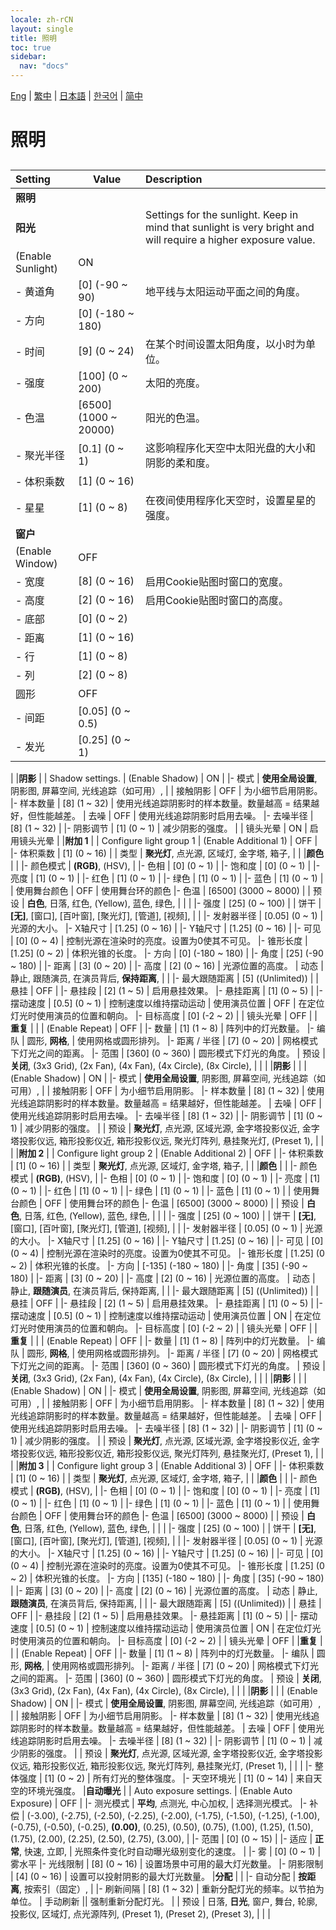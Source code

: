 ```yaml
---
locale: zh-rCN
layout: single
title: 照明
toc: true
sidebar:
  nav: "docs"
---
```

[Eng](/dancexr/menu/2025.4/scene/lighting) | [繁中](/tw/dancexr/menu/2025.4/scene/lighting) | [日本語](/jp/dancexr/menu/2025.4/scene/lighting) | [한국어](/kr/dancexr/menu/2025.4/scene/lighting) | [简中](/zh/dancexr/menu/2025.4/scene/lighting)

# 照明

## 

| Setting | Value | Description |
| :--- | --- | :--- |
|**照明** | | 
|**阳光** | | Settings for the sunlight. Keep in mind that sunlight is very bright and will require a higher exposure value.
| (Enable Sunlight) | ON | 
|- 黄道角 | [0] (-90 ~ 90) | 地平线与太阳运动平面之间的角度。
|- 方向 | [0] (-180 ~ 180) | 
|- 时间 | [9] (0 ~ 24) | 在某个时间设置太阳角度，以小时为单位。
|- 强度 | [100] (0 ~ 200) | 太阳的亮度。
|- 色温 | [6500] (1000 ~ 20000) | 阳光的色温。
|- 聚光半径 | [0.1] (0 ~ 1) | 这影响程序化天空中太阳光盘的大小和阴影的柔和度。
|- 体积乘数 | [1] (0 ~ 16) | 
|- 星星 | [1] (0 ~ 8) | 在夜间使用程序化天空时，设置星星的强度。
|**窗户** | | 
| (Enable Window) | OFF | 
|- 宽度 | [8] (0 ~ 16) | 启用Cookie贴图时窗口的宽度。
|- 高度 | [2] (0 ~ 16) | 启用Cookie贴图时窗口的高度。
|- 底部 | [0] (0 ~ 2) | 
|- 距离 | [1] (0 ~ 16) | 
|- 行 | [1] (0 ~ 8) | 
|- 列 | [2] (0 ~ 8) | 
| 圆形 | OFF | 
|- 间距 | [0.05] (0 ~ 0.5) | 
|- 发光 | [0.25] (0 ~ 1) | 
|
|**阴影** | | Shadow settings.
| (Enable Shadow) | ON | 
|- 模式 | **使用全局设置**, 阴影图, 屏幕空间, 光线追踪（如可用）,  | 
| 接触阴影 | OFF | 为小细节启用阴影。
|- 样本数量 | [8] (1 ~ 32) | 使用光线追踪阴影时的样本数量。数量越高 = 结果越好，但性能越差。
| 去噪 | OFF | 使用光线追踪阴影时启用去噪。
|- 去噪半径 | [8] (1 ~ 32) | 
|- 阴影调节 | [1] (0 ~ 1) | 减少阴影的强度。
|
| 镜头光晕 | ON | 启用镜头光晕
|
|**附加 1** | | Configure light group 1
| (Enable Additional 1) | OFF | 
|- 体积乘数 | [1] (0 ~ 16) | 
| 类型 | **聚光灯**, 点光源, 区域灯, 金字塔, 箱子,  |  |
|**颜色** | | 
|- 颜色模式 | **(RGB)**, (HSV),  | 
|- 色相 | [0] (0 ~ 1) | 
|- 饱和度 | [0] (0 ~ 1) | 
|- 亮度 | [1] (0 ~ 1) | 
|- 红色 | [1] (0 ~ 1) | 
|- 绿色 | [1] (0 ~ 1) | 
|- 蓝色 | [1] (0 ~ 1) | 
| 使用舞台颜色 | OFF | 使用舞台环的颜色
|- 色温 | [6500] (3000 ~ 8000) | 
| 预设 | **白色**, 日落, 红色, (Yellow), 蓝色, 绿色,  |  |
|
|- 强度 | [25] (0 ~ 100) | 
| 饼干 | **[无]**, [窗口], [百叶窗], [聚光灯], [管道], [视频],  |  |
|- 发射器半径 | [0.05] (0 ~ 1) | 光源的大小。
|- X轴尺寸 | [1.25] (0 ~ 16) | 
|- Y轴尺寸 | [1.25] (0 ~ 16) | 
|- 可见 | [0] (0 ~ 4) | 控制光源在渲染时的亮度。设置为0使其不可见。
|- 锥形长度 | [1.25] (0 ~ 2) | 体积光锥的长度。
|- 方向 | [0] (-180 ~ 180) | 
|- 角度 | [25] (-90 ~ 180) | 
|- 距离 | [3] (0 ~ 20) | 
|- 高度 | [2] (0 ~ 16) | 光源位置的高度。
| 动态 | 静止, 跟随演员, 在演员背后, **保持距离**,  |  |
|- 最大跟随距离 | [5] ((Unlimited)) | 
| 悬挂 | OFF | 
|- 悬挂段 | [2] (1 ~ 5) | 启用悬挂效果。
|- 悬挂距离 | [1] (0 ~ 5) | 
|- 摆动速度 | [0.5] (0 ~ 1) | 控制速度以维持摆动运动
| 使用演员位置 | OFF | 在定位灯光时使用演员的位置和朝向。
|- 目标高度 | [0] (-2 ~ 2) | 
| 镜头光晕 | OFF | 
|**重复** | | 
| (Enable Repeat) | OFF | 
|- 数量 | [1] (1 ~ 8) | 阵列中的灯光数量。
|- 编队 | 圆形, **网格**,  | 使用网格或圆形排列。
|- 距离 / 半径 | [7] (0 ~ 20) | 网格模式下灯光之间的距离。
|- 范围 | [360] (0 ~ 360) | 圆形模式下灯光的角度。
| 预设 | **关闭**, (3x3 Grid), (2x Fan), (4x Fan), (4x Circle), (8x Circle),  |  |
|
|**阴影** | | 
| (Enable Shadow) | ON | 
|- 模式 | **使用全局设置**, 阴影图, 屏幕空间, 光线追踪（如可用）,  | 
| 接触阴影 | OFF | 为小细节启用阴影。
|- 样本数量 | [8] (1 ~ 32) | 使用光线追踪阴影时的样本数量。数量越高 = 结果越好，但性能越差。
| 去噪 | OFF | 使用光线追踪阴影时启用去噪。
|- 去噪半径 | [8] (1 ~ 32) | 
|- 阴影调节 | [1] (0 ~ 1) | 减少阴影的强度。
|
| 预设 | **聚光灯**, 点光源, 区域光源, 金字塔投影仪近, 金字塔投影仪远, 箱形投影仪近, 箱形投影仪远, 聚光灯阵列, 悬挂聚光灯, (Preset 1),  |  |
|
|**附加 2** | | Configure light group 2
| (Enable Additional 2) | OFF | 
|- 体积乘数 | [1] (0 ~ 16) | 
| 类型 | **聚光灯**, 点光源, 区域灯, 金字塔, 箱子,  |  |
|**颜色** | | 
|- 颜色模式 | **(RGB)**, (HSV),  | 
|- 色相 | [0] (0 ~ 1) | 
|- 饱和度 | [0] (0 ~ 1) | 
|- 亮度 | [1] (0 ~ 1) | 
|- 红色 | [1] (0 ~ 1) | 
|- 绿色 | [1] (0 ~ 1) | 
|- 蓝色 | [1] (0 ~ 1) | 
| 使用舞台颜色 | OFF | 使用舞台环的颜色
|- 色温 | [6500] (3000 ~ 8000) | 
| 预设 | **白色**, 日落, 红色, (Yellow), 蓝色, 绿色,  |  |
|
|- 强度 | [25] (0 ~ 100) | 
| 饼干 | **[无]**, [窗口], [百叶窗], [聚光灯], [管道], [视频],  |  |
|- 发射器半径 | [0.05] (0 ~ 1) | 光源的大小。
|- X轴尺寸 | [1.25] (0 ~ 16) | 
|- Y轴尺寸 | [1.25] (0 ~ 16) | 
|- 可见 | [0] (0 ~ 4) | 控制光源在渲染时的亮度。设置为0使其不可见。
|- 锥形长度 | [1.25] (0 ~ 2) | 体积光锥的长度。
|- 方向 | [-135] (-180 ~ 180) | 
|- 角度 | [35] (-90 ~ 180) | 
|- 距离 | [3] (0 ~ 20) | 
|- 高度 | [2] (0 ~ 16) | 光源位置的高度。
| 动态 | 静止, **跟随演员**, 在演员背后, 保持距离,  |  |
|- 最大跟随距离 | [5] ((Unlimited)) | 
| 悬挂 | OFF | 
|- 悬挂段 | [2] (1 ~ 5) | 启用悬挂效果。
|- 悬挂距离 | [1] (0 ~ 5) | 
|- 摆动速度 | [0.5] (0 ~ 1) | 控制速度以维持摆动运动
| 使用演员位置 | ON | 在定位灯光时使用演员的位置和朝向。
|- 目标高度 | [0] (-2 ~ 2) | 
| 镜头光晕 | OFF | 
|**重复** | | 
| (Enable Repeat) | OFF | 
|- 数量 | [1] (1 ~ 8) | 阵列中的灯光数量。
|- 编队 | 圆形, **网格**,  | 使用网格或圆形排列。
|- 距离 / 半径 | [7] (0 ~ 20) | 网格模式下灯光之间的距离。
|- 范围 | [360] (0 ~ 360) | 圆形模式下灯光的角度。
| 预设 | **关闭**, (3x3 Grid), (2x Fan), (4x Fan), (4x Circle), (8x Circle),  |  |
|
|**阴影** | | 
| (Enable Shadow) | ON | 
|- 模式 | **使用全局设置**, 阴影图, 屏幕空间, 光线追踪（如可用）,  | 
| 接触阴影 | OFF | 为小细节启用阴影。
|- 样本数量 | [8] (1 ~ 32) | 使用光线追踪阴影时的样本数量。数量越高 = 结果越好，但性能越差。
| 去噪 | OFF | 使用光线追踪阴影时启用去噪。
|- 去噪半径 | [8] (1 ~ 32) | 
|- 阴影调节 | [1] (0 ~ 1) | 减少阴影的强度。
|
| 预设 | **聚光灯**, 点光源, 区域光源, 金字塔投影仪近, 金字塔投影仪远, 箱形投影仪近, 箱形投影仪远, 聚光灯阵列, 悬挂聚光灯, (Preset 1),  |  |
|
|**附加 3** | | Configure light group 3
| (Enable Additional 3) | OFF | 
|- 体积乘数 | [1] (0 ~ 16) | 
| 类型 | **聚光灯**, 点光源, 区域灯, 金字塔, 箱子,  |  |
|**颜色** | | 
|- 颜色模式 | **(RGB)**, (HSV),  | 
|- 色相 | [0] (0 ~ 1) | 
|- 饱和度 | [0] (0 ~ 1) | 
|- 亮度 | [1] (0 ~ 1) | 
|- 红色 | [1] (0 ~ 1) | 
|- 绿色 | [1] (0 ~ 1) | 
|- 蓝色 | [1] (0 ~ 1) | 
| 使用舞台颜色 | OFF | 使用舞台环的颜色
|- 色温 | [6500] (3000 ~ 8000) | 
| 预设 | **白色**, 日落, 红色, (Yellow), 蓝色, 绿色,  |  |
|
|- 强度 | [25] (0 ~ 100) | 
| 饼干 | **[无]**, [窗口], [百叶窗], [聚光灯], [管道], [视频],  |  |
|- 发射器半径 | [0.05] (0 ~ 1) | 光源的大小。
|- X轴尺寸 | [1.25] (0 ~ 16) | 
|- Y轴尺寸 | [1.25] (0 ~ 16) | 
|- 可见 | [0] (0 ~ 4) | 控制光源在渲染时的亮度。设置为0使其不可见。
|- 锥形长度 | [1.25] (0 ~ 2) | 体积光锥的长度。
|- 方向 | [135] (-180 ~ 180) | 
|- 角度 | [35] (-90 ~ 180) | 
|- 距离 | [3] (0 ~ 20) | 
|- 高度 | [2] (0 ~ 16) | 光源位置的高度。
| 动态 | 静止, **跟随演员**, 在演员背后, 保持距离,  |  |
|- 最大跟随距离 | [5] ((Unlimited)) | 
| 悬挂 | OFF | 
|- 悬挂段 | [2] (1 ~ 5) | 启用悬挂效果。
|- 悬挂距离 | [1] (0 ~ 5) | 
|- 摆动速度 | [0.5] (0 ~ 1) | 控制速度以维持摆动运动
| 使用演员位置 | ON | 在定位灯光时使用演员的位置和朝向。
|- 目标高度 | [0] (-2 ~ 2) | 
| 镜头光晕 | OFF | 
|**重复** | | 
| (Enable Repeat) | OFF | 
|- 数量 | [1] (1 ~ 8) | 阵列中的灯光数量。
|- 编队 | 圆形, **网格**,  | 使用网格或圆形排列。
|- 距离 / 半径 | [7] (0 ~ 20) | 网格模式下灯光之间的距离。
|- 范围 | [360] (0 ~ 360) | 圆形模式下灯光的角度。
| 预设 | **关闭**, (3x3 Grid), (2x Fan), (4x Fan), (4x Circle), (8x Circle),  |  |
|
|**阴影** | | 
| (Enable Shadow) | ON | 
|- 模式 | **使用全局设置**, 阴影图, 屏幕空间, 光线追踪（如可用）,  | 
| 接触阴影 | OFF | 为小细节启用阴影。
|- 样本数量 | [8] (1 ~ 32) | 使用光线追踪阴影时的样本数量。数量越高 = 结果越好，但性能越差。
| 去噪 | OFF | 使用光线追踪阴影时启用去噪。
|- 去噪半径 | [8] (1 ~ 32) | 
|- 阴影调节 | [1] (0 ~ 1) | 减少阴影的强度。
|
| 预设 | **聚光灯**, 点光源, 区域光源, 金字塔投影仪近, 金字塔投影仪远, 箱形投影仪近, 箱形投影仪远, 聚光灯阵列, 悬挂聚光灯, (Preset 1),  |  |
|
|- 整体强度 | [1] (0 ~ 2) | 所有灯光的整体强度。
|- 天空环境光 | [1] (0 ~ 14) | 来自天空的环境光强度。
|**自动曝光** | | Auto exposure settings.
| (Enable Auto Exposure) | OFF | 
|- 测光模式 | **平均**, 点测光, 中心加权,  | 选择测光模式。
|- 补偿 | (-3.00), (-2.75), (-2.50), (-2.25), (-2.00), (-1.75), (-1.50), (-1.25), (-1.00), (-0.75), (-0.50), (-0.25), **(0.00)**, (0.25), (0.50), (0.75), (1.00), (1.25), (1.50), (1.75), (2.00), (2.25), (2.50), (2.75), (3.00),  | 
|- 范围 | [0] (0 ~ 15) | 
|- 适应 | **正常**, 快速, 立即,  | 光照条件变化时自动曝光级别变化的速度。
|
|- 雾 | [0] (0 ~ 1) | 雾水平
|- 光线限制 | [8] (0 ~ 16) | 设置场景中可用的最大灯光数量。
|- 阴影限制 | [4] (0 ~ 16) | 设置可以投射阴影的最大灯光数量。
|**分配** | | 
|- 自动分配 | **按距离**, 按索引（固定）,  | 
|- 刷新间隔 | [8] (1 ~ 32) | 重新分配灯光的频率。以节拍为单位。
| 手动刷新 || 强制重新分配灯光。
|
| 预设 | 日落, **日光**, 窗户, 舞台, 轮廓, 投影仪, 区域灯, 点光源阵列, (Preset 1), (Preset 2), (Preset 3),  |  |
|
